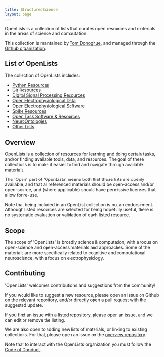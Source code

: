 ```yaml
---
title: StructuredScience
layout: page
---
```


OpenLists is a collection of lists that curates open resources and materials in the areas of science and computation.

This collection is maintained by 
[Tom Donoghue](https://tomdonoghue.github.io/), 
and managed through the 
[Github organization](https://github.com/openlists/).

## List of OpenLists

The collection of OpenLists includes:

- [Python Resources](https://github.com/openlists/PythonResources)
- [Git Resources](https://github.com/openlists/GitResources)
- [Digital Signal Processing Resources](https://github.com/openlists/DSPResources)
- [Open Electrophysiological Data](https://github.com/openlists/ElectrophysiologyData)
- [Open Electrophysiological Software](https://github.com/openlists/ElectrophysiologySoftware)
- [Spike Resources](https://github.com/openlists/SpikeResources/)
- [Open Task Software & Resources](https://github.com/openlists/OpenTasks)
- [NeuroOntologies](https://github.com/openlists/NeuroOntologies)
- [Other Lists](https://github.com/openlists/OtherLists)

## Overview

OpenLists is a collection of resources for learning and doing certain tasks, and/or finding available tools, data, and resources. The goal of these collections is to make it easier to find and navigate through available materials. 

The 'Open' part of 'OpenLists' means both that these lists are openly available, and that all referenced materials should be open-access and/or open-source, and (where applicable) should have permissive licenses that allow for re-use.

Note that being included in an OpenList collection is not an endorsement. Although listed resources are selected for being hopefully useful, there is no systematic evaluation or validation of each listed resource.

## Scope

The scope of 'OpenLists' is broadly science & computation, with a focus on open-science and open-access materials and approaches. Some of the materials are more specifically related to cognitive and computational neuroscience, with a focus on electrophysiology. 

## Contributing

'OpenLists' welcomes contributions and suggestions from the community!

If you would like to suggest a new resource, please open an issue on Github on the relevant repository, and/or directly open a pull request with the suggested update. 

If you find an issue with a listed repository, please open an issue, and we can edit or remove the listing. 

We are also open to adding new lists of materials, or linking to existing collections. For that, please open an issue on the
[overview repository](https://github.com/openlists/Overview).

Note that to interact with the OpenLists organization you must follow the [Code of Conduct](https://github.com/openlists/Overview/blob/main/CODE_OF_CONDUCT.md).
